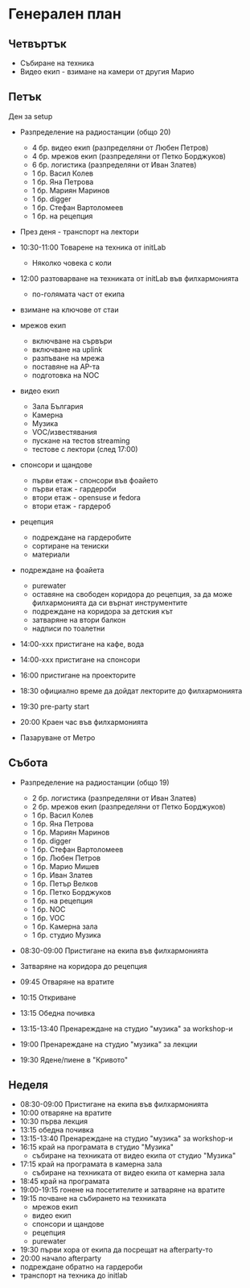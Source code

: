 # Генерален план

## Четвъртък

* Събиране на техника
* Видео екип - взимане на камери от другия Марио

## Петък

Ден за setup

* Разпределение на радиостанции (общо 20)
	* 4 бр. видео екип (разпределяни от Любен Петров)
	* 4 бр. мрежов екип (разпределяни от Петко Борджуков)
	* 6 бр. логистика (разпределяни от Иван Златев)
	* 1 бр. Васил Колев
	* 1 бр. Яна Петрова
	* 1 бр. Мариян Маринов
	* 1 бр. digger
	* 1 бр. Стефан Вартоломеев
	* 1 бр. на рецепция
	
* През деня - транспорт на лектори

* 10:30-11:00 Товарене на техника от initLab
	* Няколко човека с коли
* 12:00 разтоварване на техниката от initLab във филхармонията
	* по-голямата част от екипа
* взимане на ключове от стаи
* мрежов екип
	* включване на сървъри
	* включване на uplink
	* разпъване на мрежа
	* поставяне на AP-та
	* подготовка на NOC
* видео екип
	* Зала България
	* Камерна
	* Музика
	* VOC/известявания
	* пускане на тестов streaming
	* тестове с лектори (след 17:00)
* спонсори и щандове
	* първи етаж - спонсори във фоайето
	* първи етаж - гардероби
	* втори етаж - opensuse и fedora
	* втори етаж - гардероб
* рецепция
	* подреждане на гардеробите
	* сортиране на тениски
	* материали
* подреждане на фоайета
	* purewater
	* оставяне на свободен коридора до рецепция, за да може филхармонията да си върнат инструментите
	* подреждане на коридора за детския кът
	* затваряне на втори балкон
	* надписи по тоалетни
* 14:00-xxx пристигане на кафе, вода
* 14:00-xxx пристигане на спонсори
* 16:00 пристигане на проекторите
* 18:30 официално време да дойдат лекторите до филхармонията
* 19:30 pre-party start
* 20:00 Краен час във филхармонията
* Пазаруване от Метро

## Събота

* Разпределение на радиостанции (общо 19)
	* 2 бр. логистика (разпределяни от Иван Златев)
	* 2 бр. мрежов екип (разпределяни от Петко Борджуков)
	* 1 бр. Васил Колев
	* 1 бр. Яна Петрова
	* 1 бр. Мариян Маринов
	* 1 бр. digger
	* 1 бр. Стефан Вартоломеев
	* 1 бр. Любен Петров
	* 1 бр. Марио Мишев
	* 1 бр. Иван Златев
	* 1 бр. Петър Велков
	* 1 бр. Петко Борджуков
	* 1 бр. на рецепция
	* 1 бр. NOC
	* 1 бр. VOC
	* 1 бр. Камерна зала
	* 1 бр. студио Музика

* 08:30-09:00 Пристигане на екипа във филхармонията
* Затваряне на коридора до рецепция
* 09:45 Отваряне на вратите
* 10:15 Откриване
* 13:15 Обедна почивка
* 13:15-13:40 Пренареждане на студио "музика" за workshop-и
* 19:00 Пренареждане на студио "музика" за лекции
* 19:30 Ядене/пиене в "Кривото"

## Неделя

* 08:30-09:00 Пристигане на екипа във филхармонията
* 10:00 отваряне на вратите
* 10:30 първа лекция
* 13:15 обедна почивка
* 13:15-13:40 Пренареждане на студио "музика" за workshop-и
* 16:15 край на програмата в студио "Музика"
	* събиране на техниката от видео екипа от студио "Музика"
* 17:15 край на програмата в камерна зала
	* събиране на техниката от видео екипа от камерна зала
* 18:45 край на програмата
* 19:00-19:15 гонене на посетителите и затваряне на вратите
* 19:15 почване на събирането на техниката
	* мрежов екип
	* видео екип
	* спонсори и щандове
	* рецепция
	* purewater
* 19:30 първи хора от екипа да посрещат на afterparty-то
* 20:00 начало afterparty
* подреждане обратно на гардероби
* транспорт на техника до initlab

